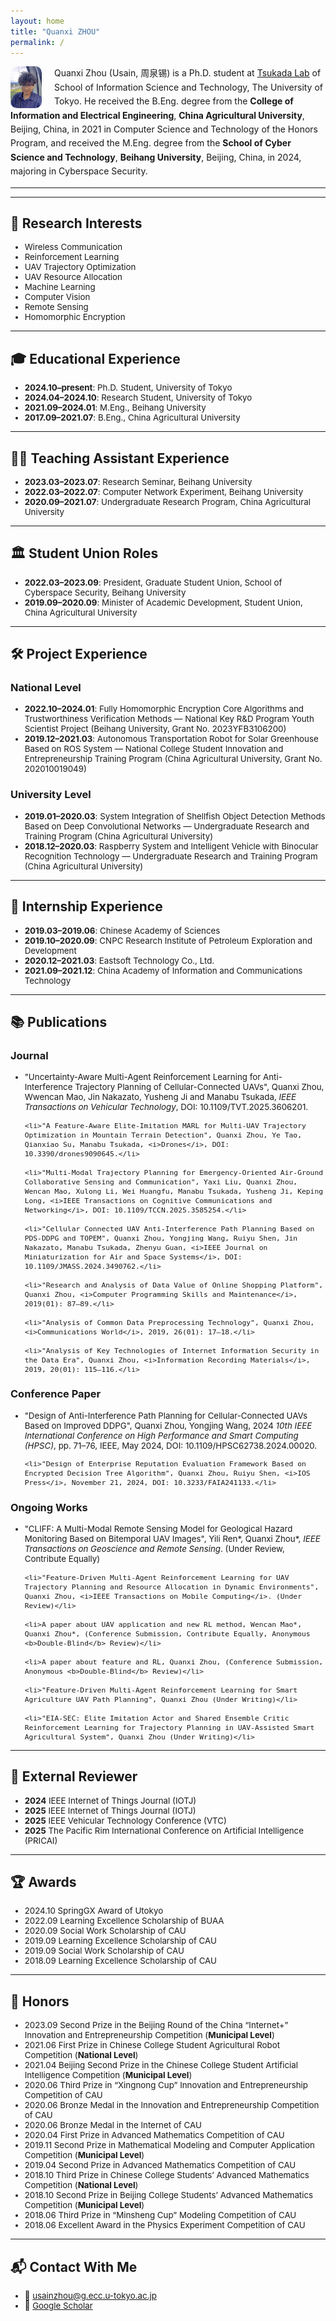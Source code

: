 ```yaml
---
layout: home
title: "Quanxi ZHOU"
permalink: /
---
```


<img src="usain.jpg" alt="Quanxi Zhou" 
     style="float: left; margin-right: 20px; width: 50px; border-radius: 10px;" />

<p style="font-size: 14px; line-height: 1.6;">
  Quanxi Zhou (Usain, 周泉锡) is a Ph.D. student at 
  <a href="https://tlab.hongo.wide.ad.jp/ja/">Tsukada Lab</a> of 
  School of Information Science and Technology, The University of Tokyo.
  He received the B.Eng. degree from the <strong>College of Information and Electrical Engineering</strong>, 
  <strong>China Agricultural University</strong>, Beijing, China, in 2021 in Computer Science and Technology of the Honors Program, 
  and received the M.Eng. degree from the <strong>School of Cyber Science and Technology</strong>, 
  <strong>Beihang University</strong>, Beijing, China, in 2024, majoring in Cyberspace Security.
</p>


---
---

## 🔬 Research Interests

<div style="font-size:10pt;">
  <ul>
    <li>Wireless Communication</li>
    <li>Reinforcement Learning</li>
    <li>UAV Trajectory Optimization</li>
    <li>UAV Resource Allocation</li>
    <li>Machine Learning</li>
    <li>Computer Vision</li>
    <li>Remote Sensing</li>
    <li>Homomorphic Encryption</li>
  </ul>
</div>


---

## 🎓 Educational Experience

<div style="font-size:10pt;">
  <ul>
    <li><b>2024.10–present</b>: Ph.D. Student, University of Tokyo</li>
    <li><b>2024.04–2024.10</b>: Research Student, University of Tokyo</li>
    <li><b>2021.09–2024.01</b>: M.Eng., Beihang University</li>
    <li><b>2017.09–2021.07</b>: B.Eng., China Agricultural University</li>
  </ul>
</div>


---

## 👩‍🏫 Teaching Assistant Experience

<div style="font-size:10pt;">
  <ul>
    <li><b>2023.03–2023.07</b>: Research Seminar, Beihang University</li>
    <li><b>2022.03–2022.07</b>: Computer Network Experiment, Beihang University</li>
    <li><b>2020.09–2021.07</b>: Undergraduate Research Program, China Agricultural University</li>
  </ul>
</div>


---

## 🏛️ Student Union Roles

<div style="font-size:10pt;">
  <ul>
    <li><b>2022.03–2023.09</b>: President, Graduate Student Union, School of Cyberspace Security, Beihang University</li>
    <li><b>2019.09–2020.09</b>: Minister of Academic Development, Student Union, China Agricultural University</li>
  </ul>
</div>


---

## 🛠️ Project Experience

### National Level

<div style="font-size:10pt;">
  <ul>
    <li><b>2022.10–2024.01</b>: Fully Homomorphic Encryption Core Algorithms and Trustworthiness Verification Methods — National Key R&D Program Youth Scientist Project (Beihang University, Grant No. 2023YFB3106200)</li>
    <li><b>2019.12–2021.03</b>: Autonomous Transportation Robot for Solar Greenhouse Based on ROS System — National College Student Innovation and Entrepreneurship Training Program (China Agricultural University, Grant No. 202010019049)</li>
  </ul>
</div>

### University Level

<div style="font-size:10pt;">
  <ul>
    <li><b>2019.01–2020.03</b>: System Integration of Shellfish Object Detection Methods Based on Deep Convolutional Networks — Undergraduate Research and Training Program (China Agricultural University)</li>
    <li><b>2018.12–2020.03</b>: Raspberry System and Intelligent Vehicle with Binocular Recognition Technology — Undergraduate Research and Training Program (China Agricultural University)</li>
  </ul>
</div>

---

## 💼 Internship Experience

<div style="font-size:10pt;">
  <ul>
    <li><b>2019.03–2019.06</b>: Chinese Academy of Sciences</li>
    <li><b>2019.10–2020.09</b>: CNPC Research Institute of Petroleum Exploration and Development</li>
    <li><b>2020.12–2021.03</b>: Eastsoft Technology Co., Ltd.</li>
    <li><b>2021.09–2021.12</b>: China Academy of Information and Communications Technology</li>
  </ul>
</div>


---

## 📚 Publications

### Journal

<div style="font-size:10pt;">
  <ul>
    <li>"Uncertainty-Aware Multi-Agent Reinforcement Learning for Anti-Interference Trajectory Planning of Cellular-Connected UAVs", Quanxi Zhou, Wwencan Mao, Jin Nakazato, Yusheng Ji and Manabu Tsukada, <i>IEEE Transactions on Vehicular Technology</i>, DOI: 10.1109/TVT.2025.3606201.</li>

    <li>"A Feature-Aware Elite-Imitation MARL for Multi-UAV Trajectory Optimization in Mountain Terrain Detection", Quanxi Zhou, Ye Tao, Qianxiao Su, Manabu Tsukada, <i>Drones</i>, DOI: 10.3390/drones9090645.</li>

    <li>"Multi-Modal Trajectory Planning for Emergency-Oriented Air-Ground Collaborative Sensing and Communication", Yaxi Liu, Quanxi Zhou, Wencan Mao, Xulong Li, Wei Huangfu, Manabu Tsukada, Yusheng Ji, Keping Long, <i>IEEE Transactions on Cognitive Communications and Networking</i>, DOI: 10.1109/TCCN.2025.3585254.</li>

    <li>"Cellular Connected UAV Anti-Interference Path Planning Based on PDS-DDPG and TOPEM", Quanxi Zhou, Yongjing Wang, Ruiyu Shen, Jin Nakazato, Manabu Tsukada, Zhenyu Guan, <i>IEEE Journal on Miniaturization for Air and Space Systems</i>, DOI: 10.1109/JMASS.2024.3490762.</li>

    <li>"Research and Analysis of Data Value of Online Shopping Platform", Quanxi Zhou, <i>Computer Programming Skills and Maintenance</i>, 2019(01): 87–89.</li>

    <li>"Analysis of Common Data Preprocessing Technology", Quanxi Zhou, <i>Communications World</i>, 2019, 26(01): 17–18.</li>

    <li>"Analysis of Key Technologies of Internet Information Security in the Data Era", Quanxi Zhou, <i>Information Recording Materials</i>, 2019, 20(01): 115–116.</li>
  </ul>
</div>

### Conference Paper  

<div style="font-size:10pt;">
  <ul>
    <li>"Design of Anti-Interference Path Planning for Cellular-Connected UAVs Based on Improved DDPG", Quanxi Zhou, Yongjing Wang, 2024 <i>10th IEEE International Conference on High Performance and Smart Computing (HPSC)</i>, pp. 71–76, IEEE, May 2024, DOI: 10.1109/HPSC62738.2024.00020.</li>

    <li>"Design of Enterprise Reputation Evaluation Framework Based on Encrypted Decision Tree Algorithm", Quanxi Zhou, Ruiyu Shen, <i>IOS Press</i>, November 21, 2024, DOI: 10.3233/FAIA241133.</li>
  </ul>
</div>


### Ongoing Works  

<div style="font-size:10pt;">
  <ul>
    <li>"CLIFF: A Multi-Modal Remote Sensing Model for Geological Hazard Monitoring Based on Bitemporal UAV Images", Yili Ren*, Quanxi Zhou*, <i>IEEE Transactions on Geoscience and Remote Sensing</i>. (Under Review, Contribute Equally)</li>

    <li>"Feature-Driven Multi-Agent Reinforcement Learning for UAV Trajectory Planning and Resource Allocation in Dynamic Environments", Quanxi Zhou, <i>IEEE Transactions on Mobile Computing</i>. (Under Review)</li>

    <li>A paper about UAV application and new RL method, Wencan Mao*, Quanxi Zhou*, (Conference Submission, Contribute Equally, Anonymous <b>Double-Blind</b> Review)</li>

    <li>A paper about feature and RL, Quanxi Zhou, (Conference Submission, Anonymous <b>Double-Blind</b> Review)</li>

    <li>"Feature-Driven Multi-Agent Reinforcement Learning for Smart Agriculture UAV Path Planning", Quanxi Zhou (Under Writing)</li>

    <li>"EIA-SEC: Elite Imitation Actor and Shared Ensemble Critic Reinforcement Learning for Trajectory Planning in UAV-Assisted Smart Agricultural System", Quanxi Zhou (Under Writing)</li>
  </ul>
</div>

---
## 📖 External Reviewer

<div style="font-size:10pt;">
  <ul>
    <li><b>2024</b> IEEE Internet of Things Journal (IOTJ)</li>
    <li><b>2025</b> IEEE Internet of Things Journal (IOTJ)</li>
    <li><b>2025</b> IEEE Vehicular Technology Conference (VTC)</li>
    <li><b>2025</b> The Pacific Rim International Conference on Artificial Intelligence (PRICAI)</li>
  </ul>
</div>

---
## 🏆 Awards

<div style="font-size:10pt;">
  <ul>
    <li>2024.10 SpringGX Award of Utokyo</li>
    <li>2022.09 Learning Excellence Scholarship of BUAA</li>
    <li>2020.09 Social Work Scholarship of CAU</li>
    <li>2019.09 Learning Excellence Scholarship of CAU</li>
    <li>2019.09 Social Work Scholarship of CAU</li>
    <li>2018.09 Learning Excellence Scholarship of CAU</li>
  </ul>
</div>

---

## 🥇 Honors

<div style="font-size:10pt;">
  <ul>
    <li>2023.09 Second Prize in the Beijing Round of the China “Internet+” Innovation and Entrepreneurship Competition (<b>Municipal Level</b>)</li>
    <li>2021.06 First Prize in Chinese College Student Agricultural Robot Competition (<b>National Level</b>)</li>
    <li>2021.04 Beijing Second Prize in the Chinese College Student Artificial Intelligence Competition (<b>Municipal Level</b>)</li>
    <li>2020.06 Third Prize in “Xingnong Cup” Innovation and Entrepreneurship Competition of CAU</li>
    <li>2020.06 Bronze Medal in the Innovation and Entrepreneurship Competition of CAU</li>
    <li>2020.06 Bronze Medal in the Internet of CAU</li>
    <li>2020.04 First Prize in Advanced Mathematics Competition of CAU</li>
    <li>2019.11 Second Prize in Mathematical Modeling and Computer Application Competition (<b>Municipal Level</b>)</li>
    <li>2019.04 Second Prize in Advanced Mathematics Competition of CAU</li>
    <li>2018.10 Third Prize in Chinese College Students’ Advanced Mathematics Competition (<b>National Level</b>)</li>
    <li>2018.10 Second Prize in Beijing College Students’ Advanced Mathematics Competition (<b>Municipal Level</b>)</li>
    <li>2018.06 Third Prize in “Minsheng Cup” Modeling Competition of CAU</li>
    <li>2018.06 Excellent Award in the Physics Experiment Competition of CAU</li>
  </ul>
</div>

---

## 📬 Contact With Me

<div style="font-size:10pt;">
  <ul>
    <li>📧 <a href="mailto:usainzhou@g.ecc.u-tokyo.ac.jp">usainzhou@g.ecc.u-tokyo.ac.jp</a></li>
    <li>🔗 <a href="https://scholar.google.com/citations?hl=en&user=P2mHCpgAAAAJ" target="_blank">Google Scholar</a></li>
  </ul>
</div>

